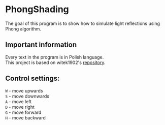# PhongShading
The goal of this program is to show how to simulate light reflections using Phong algorithm.

## Important information
Every text in the program is in Polish language.  
This project is based on witek1902's [repository](https://github.com/witek1902/lighting-visualisation).

## Control settings:
`W` - move upwards  
`S` - move downwards  
`A` - move left  
`D` - move right    
`G` - move forward  
`H` - move backward  